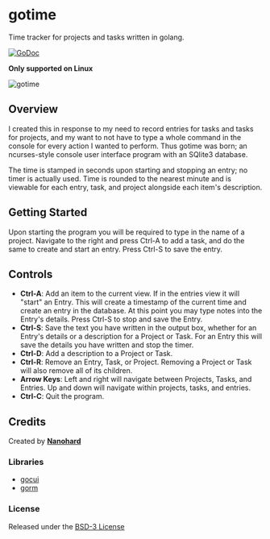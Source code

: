 # gotime
Time tracker for projects and tasks written in golang.

[![GoDoc](https://godoc.org/github.com/nanohard/gotime?status.svg)](https://godoc.org/github.com/nanohard/gotime)

**Only supported on Linux**

![gotime](https://user-images.githubusercontent.com/10169206/27987771-f1a5bd9e-63d8-11e7-8d3d-a8abc33bd0e9.gif)

## Overview
I created this in response to my need to record entries for tasks and tasks for projects, and my want to not have to type a whole command in the console for every action I wanted to perform. Thus gotime was born; an ncurses-style console user interface program with an SQlite3 database.

The time is stamped in seconds upon starting and stopping an entry; no timer is actually used. Time is rounded to the nearest minute and is viewable for each entry, task, and project alongside each item's description.

## Getting Started
Upon starting the program you will be required to type in the name of a project. Navigate to the right and press Ctrl-A to add a task, and do the same to create and start an entry. Press Ctrl-S to save the entry.

## Controls
* **Ctrl-A**: Add an item to the current view. If in the entries view it will "start" an Entry. This will create a timestamp of the current time and create an entry in the database. At this point you may type notes into the Entry's details. Press Ctrl-S to stop and save the Entry.
* **Ctrl-S**: Save the text you have written in the output box, whether for an Entry's details or a description for a Project or Task. For an Entry this will save the details you have written and stop the timer.
* **Ctrl-D**: Add a description to a Project or Task.
* **Ctrl-R**: Remove an Entry, Task, or Project. Removing a Project or Task will also remove all of its children.
* **Arrow Keys**: Left and right will navigate between Projects, Tasks, and Entries. Up and down will navigate within projects, tasks, and entries.
* **Ctrl-C**: Quit the program.

## Credits
Created by [**Nanohard**](https://github.com/nanohard)

### Libraries
* [gocui](https://github.com/jroimartin/gocui)
* [gorm](https://github.com/jinzhu/gorm)

### License
Released under the [BSD-3 License](https://github.com/nanohard/gotime/blob/master/LICENSE)
